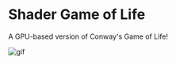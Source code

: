 # Shader Game of Life
A GPU-based version of Conway's Game of Life!

![gif](https://user-images.githubusercontent.com/9167481/211707410-814684a0-35dc-4138-8da8-90f36770c947.gif)
